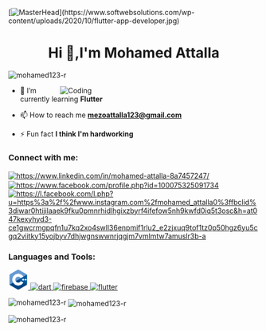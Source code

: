 [![MasterHead](https://1.bp.blogspot.com/-7A4WynwLsM...)](https://www.softwebsolutions.com/wp-content/uploads/2020/10/flutter-app-developer.jpg)
<h1 align="center">Hi 👋,I'm Mohamed Attalla</h1>
<p align="left"> <img src="https://komarev.com/ghpvc/?username=mohamed123-r&label=Profile%20views&color=0e75b6&style=flat" alt="mohamed123-r" /> </p>
<img align="right" alt="Coding" width="400" src="https://user-images.githubusercontent.com/74038190/229223263-cf2e4b07-2615-4f87-9c38-e37600f8381a.gif">

- 🌱 I’m currently learning **Flutter**

- 📫 How to reach me **mezoattalla123@gmail.com**

- ⚡ Fun fact **I think I'm hardworking**

<h3 align="left">Connect with me:</h3>
<p align="left">
<a href="https://linkedin.com/in/https://www.linkedin.com/in/mohamed-attalla-8a7457247/" target="blank"><img align="center" src="https://raw.githubusercontent.com/rahuldkjain/github-profile-readme-generator/master/src/images/icons/Social/linked-in-alt.svg" alt="https://www.linkedin.com/in/mohamed-attalla-8a7457247/" height="30" width="40" /></a>
<a href="https://fb.com/https://www.facebook.com/profile.php?id=100075325091734" target="blank"><img align="center" src="https://raw.githubusercontent.com/rahuldkjain/github-profile-readme-generator/master/src/images/icons/Social/facebook.svg" alt="https://www.facebook.com/profile.php?id=100075325091734" height="30" width="40" /></a>
<a href="https://instagram.com/https://l.facebook.com/l.php?u=https%3a%2f%2fwww.instagram.com%2fmohamed_attalla0%3ffbclid%3diwar0htijilaaek9fku0pmnrhidlhgixzbyrf4ifefow5nh9kwfd0iq5t3osc&h=at047kexyhyd3-ce1gwcrmgpqfn1u7kq2xo4swll36enpmif1rlu2_e2zjxuq9tof1tz0p50hgz6yu5cgq2viitky15yojbyv7dhjwgnswwnrjqgjm7vmlmtw7amuslr3b-a" target="blank"><img align="center" src="https://raw.githubusercontent.com/rahuldkjain/github-profile-readme-generator/master/src/images/icons/Social/instagram.svg" alt="https://l.facebook.com/l.php?u=https%3a%2f%2fwww.instagram.com%2fmohamed_attalla0%3ffbclid%3diwar0htijilaaek9fku0pmnrhidlhgixzbyrf4ifefow5nh9kwfd0iq5t3osc&h=at047kexyhyd3-ce1gwcrmgpqfn1u7kq2xo4swll36enpmif1rlu2_e2zjxuq9tof1tz0p50hgz6yu5cgq2viitky15yojbyv7dhjwgnswwnrjqgjm7vmlmtw7amuslr3b-a" height="30" width="40" /></a>
</p>

<h3 align="left">Languages and Tools:</h3>
<p align="left"> <a href="https://www.w3schools.com/cpp/" target="_blank" rel="noreferrer"> <img src="https://raw.githubusercontent.com/devicons/devicon/master/icons/cplusplus/cplusplus-original.svg" alt="cplusplus" width="40" height="40"/> </a> <a href="https://dart.dev" target="_blank" rel="noreferrer"> <img src="https://www.vectorlogo.zone/logos/dartlang/dartlang-icon.svg" alt="dart" width="40" height="40"/> </a> <a href="https://firebase.google.com/" target="_blank" rel="noreferrer"> <img src="https://www.vectorlogo.zone/logos/firebase/firebase-icon.svg" alt="firebase" width="40" height="40"/> </a> <a href="https://flutter.dev" target="_blank" rel="noreferrer"> <img src="https://www.vectorlogo.zone/logos/flutterio/flutterio-icon.svg" alt="flutter" width="40" height="40"/> </a> </p>

<p><img align="left" src="https://github-readme-stats.vercel.app/api/top-langs?username=mohamed123-r&show_icons=true&locale=en&layout=compact" alt="mohamed123-r" /></p>

<p>&nbsp;<img align="center" src="https://github-readme-stats.vercel.app/api?username=mohamed123-r&show_icons=true&locale=en" alt="mohamed123-r" /></p>

<p><img align="center" src="https://github-readme-streak-stats.herokuapp.com/?user=mohamed123-r&" alt="mohamed123-r" /></p>
